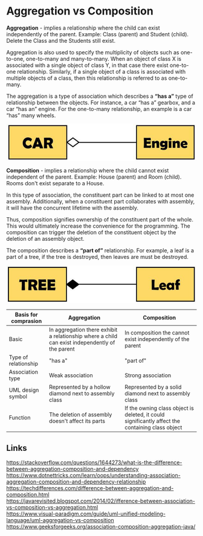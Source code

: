 # Aggregation vs Composition

**Aggregation** - implies a relationship where the child can exist independently of the parent. Example: Class (parent) and Student (child). Delete the Class and the Students still exist.

Aggregation is also used to specify the multiplicity of objects such as one-to-one, one-to-many and many-to-many. When an object of class X is associated with a single object of class Y, in that case there exist one-to-one relationship. Similarly, if a single object of a class is associated with multiple objects of a class, then this relationship is referred to as one-to-many.

The aggregation is a type of association which describes a **“has a”** type of relationship between the objects. For instance, a car “has a” gearbox, and a car “has an” engine. For the one-to-many relationship, an example is a car “has” many wheels.

![](./res/aggregation.jpg "Aggregation")

**Composition** -  implies a relationship where the child cannot exist independent of the parent. Example: House (parent) and Room (child). Rooms don't exist separate to a House.

In this type of association, the constituent part can be linked to at most one assembly. Additionally, when a constituent part collaborates with assembly, it will have the concurrent lifetime with the assembly.

Thus, composition signifies ownership of the constituent part of the whole. This would ultimately increase the convenience for the programming. The composition can trigger the deletion of the constituent object by the deletion of an assembly object.

The composition describes a **“part of”** relationship. For example, a leaf is a part of a tree, if the tree is destroyed, then leaves are must be destroyed.

![](./res/composition.jpg "Composition")

| Basis for comprasion | Aggregation | Composition |
|---|---|---|
| Basic | In aggregation there exhibit a relationship where a child can exist independently of the parent  | In composition the cannot exist independently of the parent  |
| Type of relationship  | "has a"  | "part of"  |
| Association type  | Weak association  | Strong association  |
| UML design symbol  | Represented by a hollow diamond next to assembly class  | Represented by a solid diamond next to assembly class  |
| Function  | The deletion of assembly doesn't affect its parts  | If the owning class object is deleted, it could significantly affect the containing class object  |

## Links
https://stackoverflow.com/questions/1644273/what-is-the-difference-between-aggregation-composition-and-dependency  
https://www.dotnettricks.com/learn/oops/understanding-association-aggregation-composition-and-dependency-relationship  
https://techdifferences.com/difference-between-aggregation-and-composition.html  
https://javarevisited.blogspot.com/2014/02/ifference-between-association-vs-composition-vs-aggregation.html  
https://www.visual-paradigm.com/guide/uml-unified-modeling-language/uml-aggregation-vs-composition  
https://www.geeksforgeeks.org/association-composition-aggregation-java/  
